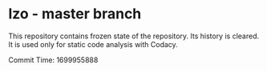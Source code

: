 # lzo - master branch

This repository contains frozen state of the repository.
Its history is cleared. It is used only for static code
analysis with Codacy.

Commit Time: 1699955888